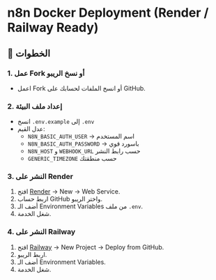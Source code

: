 # n8n Docker Deployment (Render / Railway Ready)

## 📌 الخطوات

### 1. عمل Fork أو نسخ الريبو
- اعمل Fork أو انسخ الملفات لحسابك على GitHub.

### 2. إعداد ملف البيئة
- انسخ `.env.example` إلى `.env`
- عدل القيم:
  - `N8N_BASIC_AUTH_USER` → اسم المستخدم
  - `N8N_BASIC_AUTH_PASSWORD` → باسورد قوي
  - `N8N_HOST` و `WEBHOOK_URL` حسب رابط النشر
  - `GENERIC_TIMEZONE` حسب منطقتك

### 3. النشر على Render
1. افتح [Render](https://render.com) → New → Web Service.
2. اربط حساب GitHub واختر الريبو.
3. أضف الـ Environment Variables من ملف `.env`.
4. شغل الخدمة.

### 4. النشر على Railway
1. افتح [Railway](https://railway.app) → New Project → Deploy from GitHub.
2. اربط الريبو.
3. أضف الـ Environment Variables.
4. شغل الخدمة.
